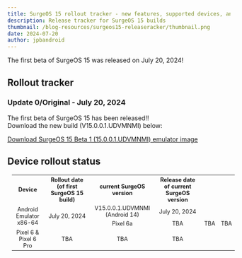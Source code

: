 ```yaml
---
title: SurgeOS 15 rollout tracker - new features, supported devices, and more! (updated July 20 2024)
description: Release tracker for SurgeOS 15 builds
thumbnail: /blog-resources/surgeos15-releaseracker/thumbnail.png
date: 2024-07-20
author: jpbandroid
---
```




The first beta of SurgeOS 15 was released on July 20, 2024!

## Rollout tracker

<h3>Update 0/Original - July 20, 2024</h3>
<p>The first beta of SurgeOS 15 has been released!!<br>Download the new build (V15.0.0.1.UDVMNMI) below:<br></p><a href="https://drive.google.com/file/d/1KX0UxCUpXhrG3f_DVL8-NomAaXJpG6nk/view?usp=sharing">Download SurgeOS 15 Beta 1 (15.0.0.1.UDVMNMI) emulator image</a>

## Device rollout status

<table class="wikitable" style="text-align:center;font-size:90%;margin-left:10px">
<tbody><tr>
<th rowspan="2">Device
</th>
<th rowspan="2">Rollout date (of first SurgeOS 15 build)
</th>
<th rowspan="2">current SurgeOS version
</th>
<th rowspan="2">Release date of current SurgeOS version
</th>
</tr>
<tr></tr>
<tr>
<td rowspan="2">Android Emulator x86-64
</td>
<td rowspan="2"><span data-sort-value="000000002023-07-24-0000" style="white-space:nowrap">July 20, 2024</span>
</td>
<td>V15.0.0.1.UDVMNMI (Android 14)
</td>
<td><span data-sort-value="000000002023-10-01-0000" style="white-space:nowrap">July 20, 2024</span>
</td></tr>
<tr>
<td>Pixel 6a
</td>
<td><span data-sort-value="000000002023-05-14-0000" style="white-space:nowrap">TBA</span>
</td>
<td>TBA
</td>
<td><span data-sort-value="000000002023-05-14-0000" style="white-space:nowrap">TBA</span>
</td></tr>
<tr>
<td rowspan="2">Pixel 6 & Pixel 6 Pro
</td>
<td rowspan="2"><span data-sort-value="000000002023-04-11-0000" style="white-space:nowrap">TBA</span>
</td>
<td>TBA
</td>
<td rowspan="2"><span data-sort-value="000000002023-04-30-0000" style="white-space:nowrap">TBA</span>
</td>
</tr>

</tbody></table>
